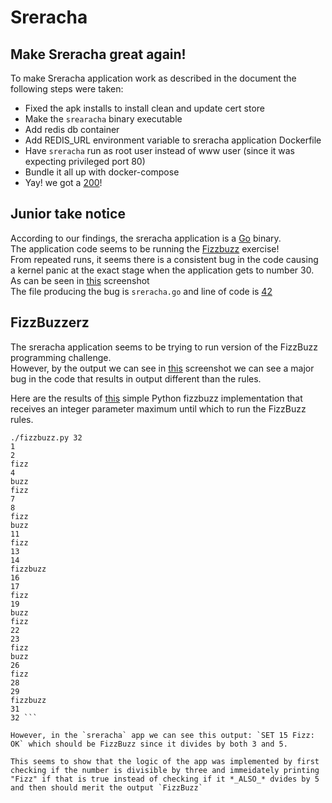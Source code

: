 # Sreracha

## Make Sreracha great again!

To make Sreracha application work as described in the document the following steps were taken:

- Fixed the apk installs to install clean and update cert store
- Make the `srearacha` binary executable
- Add redis db container
- Add REDIS_URL environment variable to sreracha application Dockerfile
- Have `sreracha` run as root user instead of www user (since it was expecting privileged port 80)
- Bundle it all up with docker-compose
- Yay! we got a [200]("/q_is_for_query.png")!

## Junior take notice

According to our findings, the sreracha application is a [Go]("https://golang.org/") binary.  
The application code seems to be running the [Fizzbuzz]("https://www.tomdalling.com/blog/software-design/fizzbuzz-in-too-much-detail/") exercise!  
From repeated runs, it seems there is a consistent bug in the code causing a kernel panic at the exact stage when the application gets to number 30.  
As can be seen in [this]("/tuboencabulate.png") screenshot  
The file producing the bug is `sreracha.go` and line of code is [42]("https://en.wikipedia.org/wiki/Phrases_from_The_Hitchhiker%27s_Guide_to_the_Galaxy#The_number_42")  

## FizzBuzzerz

The sreracha application seems to be trying to run version of the FizzBuzz programming challenge.  
However, by the output we can see in [this]("/tuboencabulate.png") screenshot we can see a major bug in the code that results in output different than the rules.  
  
Here are the results of [this](/fizzbuzz.py) simple Python fizzbuzz implementation that receives an integer parameter maximum until which to run the FizzBuzz rules.

```
./fizzbuzz.py 32
1
2
fizz
4
buzz
fizz
7
8
fizz
buzz
11
fizz
13
14
fizzbuzz
16
17
fizz
19
buzz
fizz
22
23
fizz
buzz
26
fizz
28
29
fizzbuzz
31
32 ```
  
However, in the `sreracha` app we can see this output: `SET 15 Fizz: OK` which should be FizzBuzz since it divides by both 3 and 5.  

This seems to show that the logic of the app was implemented by first checking if the number is divisible by three and immeidately printing "Fizz" if that is true instead of checking if it *_ALSO_* dvides by 5 and then should merit the output `FizzBuzz`